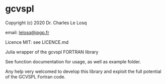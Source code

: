 # gcvspl

Copyright (c) 2020 Dr. Charles Le Losq

email: lelosq@ipgp.fr

Licence MIT: see LICENCE.md

Julia wrapper of the gcvspl FORTRAN library

See function documentation for usage, as well as example folder.

Any help very welcomed to develop this library and exploit the full potential of the GCVSPL Fortran code.
